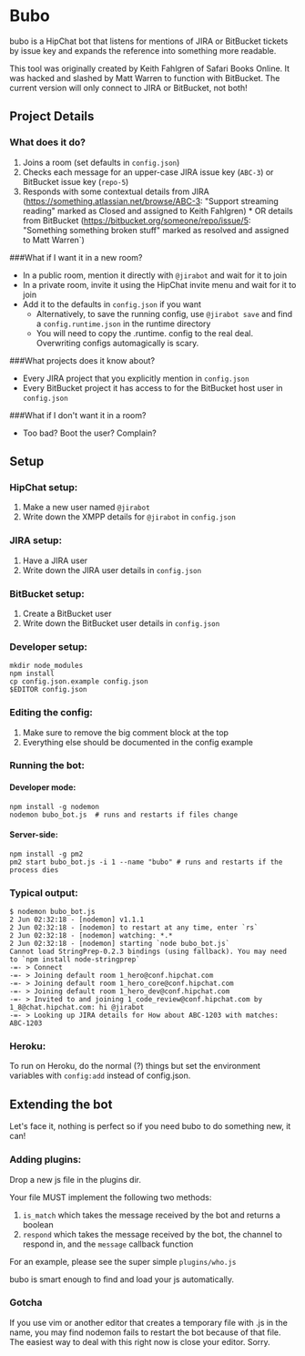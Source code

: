 Bubo
==================

bubo is a HipChat bot that listens for mentions of JIRA or BitBucket tickets by issue key and expands the
reference into something more readable.

This tool was originally created by Keith Fahlgren of Safari Books Online. It was hacked and slashed by
Matt Warren to function with BitBucket. The current version will only connect to JIRA or BitBucket,
not both!

Project Details
------------------

### What does it do?

  1. Joins a room (set defaults in `config.json`)
  1. Checks each message for an upper-case JIRA issue key (`ABC-3`) or BitBucket issue key (`repo-5`)
  1. Responds with some contextual details from JIRA (https://something.atlassian.net/browse/ABC-3: "Support streaming reading" marked as Closed and assigned to Keith Fahlgren)
    * OR details from BitBucket (https://bitbucket.org/someone/repo/issue/5: "Something something broken stuff" marked as resolved and assigned to Matt Warren`)

###What if I want it in a new room?

  * In a public room, mention it directly with `@jirabot` and wait for it to join
  * In a private room, invite it using the HipChat invite menu and wait for it to join
  * Add it to the defaults in `config.json` if you want
    * Alternatively, to save the running config, use `@jirabot save` and find a `config.runtime.json` in the runtime directory
    * You will need to copy the .runtime. config to the real deal. Overwriting configs automagically is scary.

###What projects does it know about?
  
  * Every JIRA project that you explicitly mention in `config.json`
  * Every BitBucket project it has access to for the BitBucket host user in `config.json`

###What if I don't want it in a room?

  * Too bad? Boot the user? Complain?

Setup
---------

### HipChat setup:
  1. Make a new user named `@jirabot`
  1. Write down the XMPP details for `@jirabot` in `config.json`

### JIRA setup:

  1. Have a JIRA user
  1. Write down the JIRA user details in `config.json`

### BitBucket setup:

  1. Create a BitBucket user
  1. Write down the BitBucket user details in `config.json`

### Developer setup:

    mkdir node_modules
    npm install
    cp config.json.example config.json
    $EDITOR config.json

### Editing the config:

  1. Make sure to remove the big comment block at the top
  1. Everything else should be documented in the config example 

### Running the bot:

#### Developer mode: 
    npm install -g nodemon
    nodemon bubo_bot.js  # runs and restarts if files change

#### Server-side:
    npm install -g pm2
    pm2 start bubo_bot.js -i 1 --name "bubo" # runs and restarts if the process dies

### Typical output:

    $ nodemon bubo_bot.js
    2 Jun 02:32:18 - [nodemon] v1.1.1
    2 Jun 02:32:18 - [nodemon] to restart at any time, enter `rs`
    2 Jun 02:32:18 - [nodemon] watching: *.*
    2 Jun 02:32:18 - [nodemon] starting `node bubo_bot.js`
    Cannot load StringPrep-0.2.3 bindings (using fallback). You may need to `npm install node-stringprep`
    -=- > Connect
    -=- > Joining default room 1_hero@conf.hipchat.com
    -=- > Joining default room 1_hero_core@conf.hipchat.com
    -=- > Joining default room 1_hero_dev@conf.hipchat.com
    -=- > Invited to and joining 1_code_review@conf.hipchat.com by 1_8@chat.hipchat.com: hi @jirabot 
    -=- > Looking up JIRA details for How about ABC-1203 with matches: ABC-1203

### Heroku:

To run on Heroku, do the normal (?) things but set the environment variables with `config:add` instead of config.json.

Extending the bot
------------------

Let's face it, nothing is perfect so if you need bubo to do something new, it can!

### Adding plugins:

Drop a new js file in the plugins dir.

Your file MUST implement the following two methods:

1. `is_match` which takes the message received by the bot and returns a boolean
1. `respond` which takes the message received by the bot, the channel to respond in, and the `message` callback function

For an example, please see the super simple `plugins/who.js`

bubo is smart enough to find and load your js automatically.

### Gotcha

If you use vim or another editor that creates a temporary file with .js in the name, you may find nodemon fails to restart the bot because of that file. The easiest way to deal with this right now is close your editor. Sorry.
